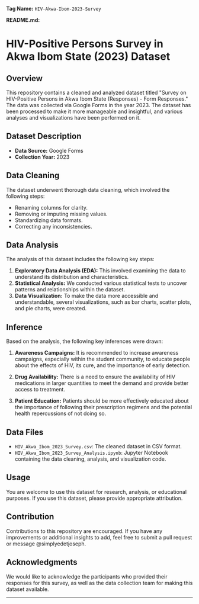 **Tag Name:** `HIV-Akwa-Ibom-2023-Survey`

**README.md:**

# HIV-Positive Persons Survey in Akwa Ibom State (2023) Dataset

## Overview

This repository contains a cleaned and analyzed dataset titled "Survey on HIV-Positive Persons in Akwa Ibom State (Responses) - Form Responses." The data was collected via Google Forms in the year 2023. The dataset has been processed to make it more manageable and insightful, and various analyses and visualizations have been performed on it.

## Dataset Description

- **Data Source:** Google Forms
- **Collection Year:** 2023

## Data Cleaning

The dataset underwent thorough data cleaning, which involved the following steps:
- Renaming columns for clarity.
- Removing or imputing missing values.
- Standardizing data formats.
- Correcting any inconsistencies.

## Data Analysis

The analysis of this dataset includes the following key steps:
1. **Exploratory Data Analysis (EDA):** This involved examining the data to understand its distribution and characteristics.
2. **Statistical Analysis:** We conducted various statistical tests to uncover patterns and relationships within the dataset.
3. **Data Visualization:** To make the data more accessible and understandable, several visualizations, such as bar charts, scatter plots, and pie charts, were created.

## Inference

Based on the analysis, the following key inferences were drawn:

1. **Awareness Campaigns:** It is recommended to increase awareness campaigns, especially within the student community, to educate people about the effects of HIV, its cure, and the importance of early detection.

2. **Drug Availability:** There is a need to ensure the availability of HIV medications in larger quantities to meet the demand and provide better access to treatment.

3. **Patient Education:** Patients should be more effectively educated about the importance of following their prescription regimens and the potential health repercussions of not doing so.

## Data Files

- `HIV_Akwa_Ibom_2023_Survey.csv`: The cleaned dataset in CSV format.
- `HIV_Akwa_Ibom_2023_Survey_Analysis.ipynb`: Jupyter Notebook containing the data cleaning, analysis, and visualization code.

## Usage

You are welcome to use this dataset for research, analysis, or educational purposes. If you use this dataset, please provide appropriate attribution.

## Contribution

Contributions to this repository are encouraged. If you have any improvements or additional insights to add, feel free to submit a pull request or message @simplyedetjoseph.


## Acknowledgments

We would like to acknowledge the participants who provided their responses for this survey, as well as the data collection team for making this dataset available.

---
